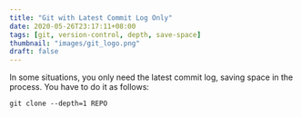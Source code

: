 ```yaml
---
title: "Git with Latest Commit Log Only"
date: 2020-05-26T23:17:11+08:00
tags: [git, version-control, depth, save-space]
thumbnail: "images/git_logo.png"
draft: false
---
```


In some situations, you only need the latest commit log, saving space in the process.
You have to do it as follows:
```
git clone --depth=1 REPO
```
